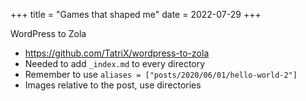 +++
title = "Games that shaped me"
date = 2022-07-29
+++

WordPress to Zola

- https://github.com/TatriX/wordpress-to-zola
- Needed to add `_index.md` to every directory
- Remember to use `aliases = ["posts/2020/06/01/hello-world-2"]`
- Images relative to the post, use directories

